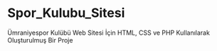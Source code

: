 # Spor_Kulubu_Sitesi
Ümraniyespor Kulübü Web Sitesi İçin HTML, CSS ve PHP Kullanılarak Oluşturulmuş Bir Proje
